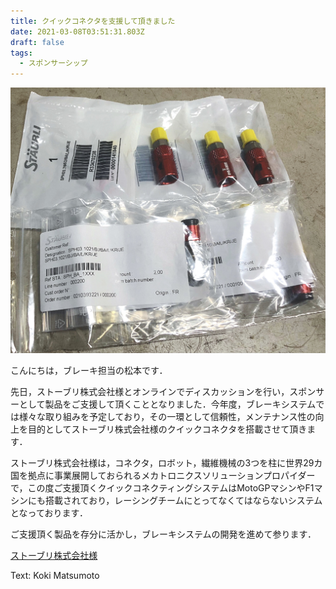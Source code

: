 ```yaml
---
title: クイックコネクタを支援して頂きました
date: 2021-03-08T03:51:31.803Z
draft: false
tags:
  - スポンサーシップ
---
```

![](d11c4bef-289d-4ea4-9eaa-b0bb2662e991.jpg)

こんにちは，ブレーキ担当の松本です．

先日，ストーブリ株式会社様とオンラインでディスカッションを行い，スポンサーとして製品をご支援して頂くこととなりました．今年度，ブレーキシステムでは様々な取り組みを予定しており，その一環として信頼性，メンテナンス性の向上を目的としてストーブリ株式会社様のクイックコネクタを搭載させて頂きます．

ストーブリ株式会社様は，コネクタ，ロボット，繊維機械の3つを柱に世界29カ国を拠点に事業展開しておられるメカトロニクスソリューションプロパイダーで，この度ご支援頂くクイックコネクティングシステムはMotoGPマシンやF1マシンにも搭載されており，レーシングチームにとってなくてはならないシステムとなっております．

ご支援頂く製品を存分に活かし，ブレーキシステムの開発を進めて参ります．

[ストーブリ株式会社様](https://www.staubli.com/ja-jp/)

Text: Koki Matsumoto